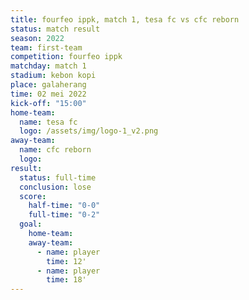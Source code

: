 ```yaml
---
title: fourfeo ippk, match 1, tesa fc vs cfc reborn
status: match result
season: 2022
team: first-team
competition: fourfeo ippk
matchday: match 1
stadium: kebon kopi
place: galaherang
time: 02 mei 2022
kick-off: "15:00"
home-team:
  name: tesa fc
  logo: /assets/img/logo-1_v2.png
away-team:
  name: cfc reborn
  logo: 
result:
  status: full-time
  conclusion: lose
  score:
    half-time: "0-0"
    full-time: "0-2"
  goal:
    home-team:
    away-team:
      - name: player
        time: 12'
      - name: player
        time: 18'
---
```

